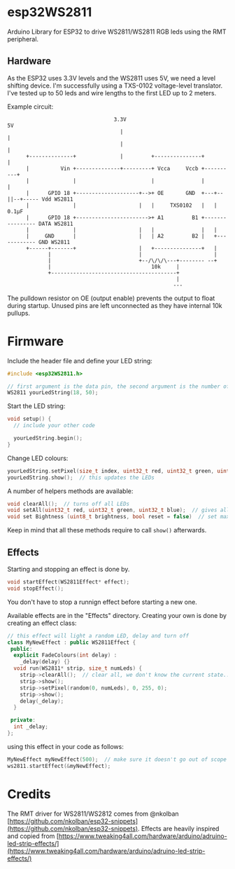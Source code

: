 # esp32WS2811

Arduino Library for ESP32 to drive WS2811/WS2811 RGB leds using the RMT peripheral.

## Hardware

As the ESP32 uses 3.3V levels and the WS2811 uses 5V, we need a level shifting device.
I'm successfully using a TXS-0102 voltage-level translator. I've tested up to 50 leds and 
wire lengths to the first LED up to 2 meters.

Example circuit:

```
                                  3.3V                                  5V
                                    |                                    |
                                    |                                    |
      +--------------+              |         +---------------+          |
      |          Vin +--------------+---------+ Vcca     Vccb +----------+
      |              |                        |               |          |
      |      GPIO 18 +--------------------+-->+ OE       GND  +---+--||--+----- Vdd WS2811
      |              |                    |   |     TXS0102   |   |  0.1µF
      |      GPIO 18 +----------------------->+ A1         B1 +---------------- DATA WS2811
      |              |                    |   |               |   |
      |     GND      |                    |   | A2         B2 |   +------------ GND WS2811
      +------+-------+                    |   +---------------+   |
             |                            |                       |
             |                            +--/\/\/\---+-------- --+
             |                                10k     |
             +----------------------------------------+
                                                      |
                                                     ---
```

The pulldown resistor on OE (output enable) prevents the output
to float during startup.
Unused pins are left unconnected as they have internal 10k pullups.

# Firmware

Include the header file and define your LED string:

```C++
#include <esp32WS2811.h>

// first argument is the data pin, the second argument is the number of LEDs
WS2811 yourLedString(18, 50);
```

Start the LED string:

```C++
void setup() {
  // include your other code

  yourLedString.begin();
}
```

Change LED colours:

```C++
yourLedString.setPixel(size_t index, uint32_t red, uint32_t green, uint32_t blue);
yourLedString.show();  // this updates the LEDs
```

A number of helpers methods are available:

```C++
void clearAll();  // turns off all LEDs
void setAll(uint32_t red, uint32_t green, uint32_t blue);  // gives all LEDs the specified colour
void set Bightness (uint8_t brightness, bool reset = false)  // set maximum brightness (in %), reset updates immediately
```

Keep in mind that all these methods require to call `show()` afterwards.

## Effects

Starting and stopping an effect is done by.

```C++
void startEffect(WS2811Effect* effect);
void stopEffect();
```

You don't have to stop a runnign effect before starting a new one.

Available effects are in the "Effects" directory. Creating your own is done by creating an effect class:

```C++
// this effect will light a random LED, delay and turn off
class MyNewEffect : public WS2811Effect {
 public:
  explicit FadeColours(int delay) :
    _delay(delay) {}
  void run(WS2811* strip, size_t numLeds) {
    strip->clearAll();  // clear all, we don't know the current state...
    strip->show();
    strip->setPixel(random(0, numLeds), 0, 255, 0);
    strip->show();
    delay(_delay);
  }

 private:
  int _delay;
};
```

using this effect in your code as follows:

```C++
MyNewEffect myNewEffect(500);  // make sure it doesn't go out of scope
ws2811.startEffect(&myNewEffect);
```

# Credits

The RMT driver for WS2811/WS2812 comes from @nkolban [https://github.com/nkolban/esp32-snippets](https://github.com/nkolban/esp32-snippets).
Effects are heavily inspired and copied from [https://www.tweaking4all.com/hardware/arduino/adruino-led-strip-effects/](https://www.tweaking4all.com/hardware/arduino/adruino-led-strip-effects/)
